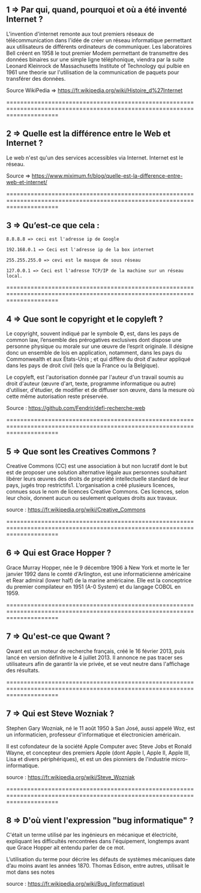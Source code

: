 1 => Par qui, quand, pourquoi et où a été inventé Internet ?
------------------------------------------------------------

L'invention d'internet remonte aux tout premiers réseaux de télécommunication dans l'idée de créer un réseau informatique permettant aux utilisateurs de différents ordinateurs de communiquer. Les laboratoires Bell créent en 1958 le tout premier Modem permettant de transmettre des données binaires sur une simple ligne téléphonique, viendra par la suite Leonard Kleinrock de Massachusetts Institute of Technology qui pulbie en 1961 une theorie sur l'utilisation de la communication de paquets pour transférer des données.

Source WikiPedia => https://fr.wikipedia.org/wiki/Histoire_d%27Internet

===========================================================================================================================


2 => Quelle est la différence entre le Web et Internet ?
--------------------------------------------------------



Le web n'est qu'un des services accessibles via Internet. Internet est le réseau.

Source => https://www.miximum.fr/blog/quelle-est-la-difference-entre-web-et-internet/


===========================================================================================================================

3 => Qu’est-ce que cela :
-------------------------


    8.8.8.8 => ceci est l'adresse ip de Google

    192.168.0.1 => Ceci est l'adresse ip de la box internet

    255.255.255.0 => cevi est le masque de sous réseau

    127.0.0.1 => Ceci est l'adresse TCP/IP de la machine sur un réseau local.


===========================================================================================================================

4 => Que sont le copyright et le copyleft ?
-------------------------------------------

Le copyright, souvent indiqué par le symbole ©, est, dans les pays de common law, l’ensemble des prérogatives exclusives dont dispose une personne physique ou morale sur une œuvre de l’esprit originale. Il désigne donc un ensemble de lois en application, notamment, dans les pays du Commonwealth et aux États-Unis ; et qui diffère du droit d'auteur appliqué dans les pays de droit civil (tels que la France ou la Belgique).


Le copyleft, est l'autorisation donnée par l'auteur d'un travail soumis au droit d'auteur (œuvre d'art, texte, programme informatique ou autre) d'utiliser, d'étudier, de modifier et de diffuser son œuvre, dans la mesure où cette même autorisation reste préservée.

Source : https://github.com/Fendrir/defi-recherche-web

===========================================================================================================================

5 => Que sont les Creatives Commons ?
-------------------------------------

Creative Commons (CC) est une association à but non lucratif dont le but est de proposer une solution alternative légale aux personnes souhaitant libérer leurs œuvres des droits de propriété intellectuelle standard de leur pays, jugés trop restrictifs1. L’organisation a créé plusieurs licences, connues sous le nom de licences Creative Commons. Ces licences, selon leur choix, donnent aucun ou seulement quelques droits aux travaux.

source : https://fr.wikipedia.org/wiki/Creative_Commons

===========================================================================================================================

6 => Qui est Grace Hopper ?
---------------------------

Grace Murray Hopper, née le 9 décembre 1906 à New York et morte le 1er janvier 1992 dans le comté d'Arlington, est une informaticienne américaine et Rear admiral (lower half) de la marine américaine. Elle est la conceptrice du premier compilateur en 1951 (A-0 System) et du langage COBOL en 1959.

===========================================================================================================================

7 => Qu'est-ce que Qwant ?
--------------------------

Qwant est un moteur de recherche français, créé le 16 février 2013, puis lancé en version définitive le 4 juillet 2013. Il annonce ne pas tracer ses utilisateurs afin de garantir la vie privée, et se veut neutre dans l'affichage des résultats.

===========================================================================================================================

7 => Qui est Steve Wozniak ?
----------------------------

Stephen Gary Wozniak, né le 11 août 1950 à San José, aussi appelé Woz, est un informaticien, professeur d'informatique et électronicien américain.

Il est cofondateur de la société Apple Computer avec Steve Jobs et Ronald Wayne, et concepteur des premiers Apple (dont Apple I, Apple II, Apple III, Lisa et divers périphériques), et est un des pionniers de l'industrie micro-informatique.

source : https://fr.wikipedia.org/wiki/Steve_Wozniak

===========================================================================================================================

8 => D'où vient l'expression "bug informatique" ?
-------------------------------------------------

C'était un terme utilisé par les ingénieurs en mécanique et électricité, expliquant les difficultés rencontrées dans l'équipement, longtemps avant que Grace Hopper ait entendu parler de ce mot.

L’utilisation du terme pour décrire les défauts de systèmes mécaniques date d’au moins avant les années 1870. Thomas Edison, entre autres, utilisait le mot dans ses notes

source : https://fr.wikipedia.org/wiki/Bug_(informatique)